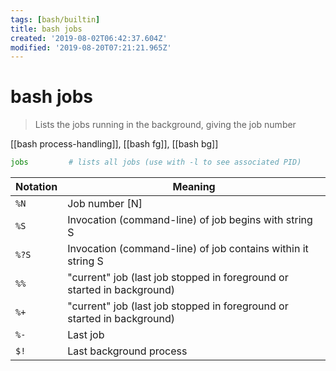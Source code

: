 ```yaml
---
tags: [bash/builtin]
title: bash jobs
created: '2019-08-02T06:42:37.604Z'
modified: '2019-08-20T07:21:21.965Z'
---
```


# bash jobs

> Lists the jobs running in the background, giving the job number

[[bash process-handling]], [[bash fg]], [[bash bg]]


```sh
jobs         # lists all jobs (use with -l to see associated PID)
```

| Notation | Meaning        |
|--        |--              |
| `%N`     | Job number [N] |
| `%S`     | Invocation (command-line) of job begins with string S                   |
| `%?S`    | Invocation (command-line) of job contains within it string S            |
| `%%`     | "current" job (last job stopped in foreground or started in background) |
| `%+`     | "current" job (last job stopped in foreground or started in background) |
| `%-`     | Last job                 |
| `$!`     | Last background process  |

